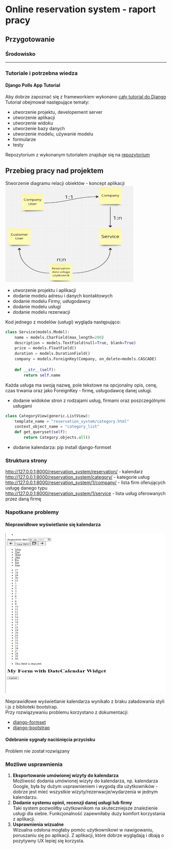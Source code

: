 # Online reservation system - raport pracy
## Przygotowanie
### Środowisko
---
### Tutoriale i potrzebna wiedza
#### Django Polls App Tutorial
Aby dobrze zapoznać się z frameworkiem wykonano [cały tutorial do Django](https://docs.djangoproject.com/en/5.0/intro/tutorial01/)  
Tutorial obejmował następujące tematy:
- utworzenie projektu, developement server
- utworzenie aplikacji
- utworzenie widoku
- utworzenie bazy danych
- utworzenie modelu, używanie modelu 
- formularze
- testy

Repozytorium z wykonanym tutorialem znajduje się na [repozytorium](https://github.com/Arvi-beep-boop/django-tutorial)

## Przebieg pracy nad projektem
Stworzenie diagramu relacji obiektów - koncept aplikacji  
<img src=relations.jpg alt=calendar width="400" height=300/>

- utworzenie projektu i aplikacji
- dodanie modelu adresu i danych kontaktowych
- dodanie modelu Firmy, usługodawcy
- dodanie modelu usługi
- dodanie modelu rezerwacji

Kod jednego z modelów (usługi) wygląda następująco:
```python
class Service(models.Model):
    name = models.CharField(max_length=200)
    description = models.TextField(null=True, blank=True)
    price = models.FloatField()
    duration = models.DurationField()
    company = models.ForeignKey(Company, on_delete=models.CASCADE)

    def __str__(self):
        return self.name
``` 
Każda usługa ma swoją nazwę, pole tekstowe na opcjonalny opis, cenę, czas trwania oraz jako ForeignKey - firmę, usługodawcę danej usługi.

- dodanie widoków stron z rodzajami usług, firmami oraz poszczególnymi usługami
```python
class CategoryView(generic.ListView):
    template_name = "reservation_system/category.html"
    context_object_name = "category_list"
    def get_queryset(self):
        return Category.objects.all()
```

- dodanie kalendarza: pip install django-formset
### Struktura strony
http://127.0.0.1:8000/reservation_system/reservation/ - kalendarz  
http://127.0.0.1:8000/reservation_system/category/ - kategorie usług  
http://127.0.0.1:8000/reservation_system/1/company/ - lista firm oferujących usługę danego typu   
http://127.0.0.1:8000/reservation_system/1/service - lista usług oferowanych przez daną firmę


### Napotkane problemy
#### Nieprawidłowe wyświetlanie się kalendarza
<img src=image.png alt=calendar width="500" height=500/>

Nieprawidłowe wyświetlanie kalendarza wynikało z braku załadowania styli i js z biblioteki bootstrap.  
Przy rozwiązywaniu problemu korzystano z dokumentacji:
- [django-formset](https://django-formset.fly.dev/)
- [django-bootstrap](https://django-bootstrap-v5.readthedocs.io/en/latest/quickstart.html)
#### Odebranie sygnały naciśnięcia przycisku
Problem nie został rozwiązany
### Możliwe usprawnienia
1) **Eksportowanie umówionej wizyty do kalendarza**  
Możliwość dodania umówionej wizyty do kalendarza, np. kalendarza Google, była by dużym usprawnieniem i wygodą dla użytkowników - dobrze jest mieć wszystkie wizyty/rezerwacje/wydarzenia w jednym kalendarzu.  
2) **Dodanie systemu opinii, recenzji danej usługi lub firmy**  
Taki system pozwoliłby użytkownikom na skuteczniejsze znalezienie usługi dla siebie. Funkcjonalność zapewniłaby duży komfort korzystania z aplikacji.
3) **Usprawnienia wizualne**  
Wizualna odsłona mogłaby pomóc użytkownikowi w nawigowaniu, poruszaniu się po aplikacji. Z aplikacji, które dobrze wyglądają i dbają o pozytywny UX lepiej się korzysta.
